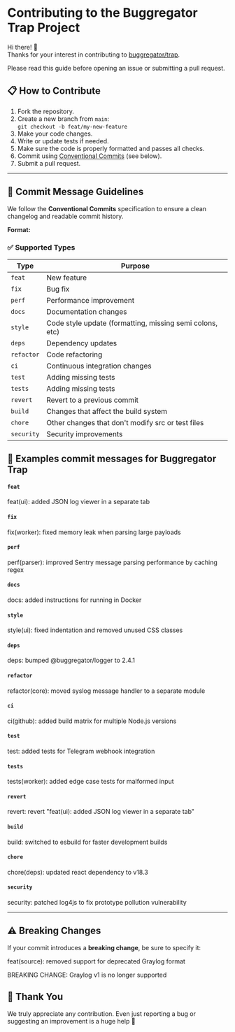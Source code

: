 # Contributing to the Buggregator Trap Project

Hi there! 👋  
Thanks for your interest in contributing to [buggregator/trap](https://github.com/buggregator/trap).

Please read this guide before opening an issue or submitting a pull request.

## 📋 How to Contribute

1. Fork the repository.
2. Create a new branch from `main`:  
   `git checkout -b feat/my-new-feature`
3. Make your code changes.
4. Write or update tests if needed.
5. Make sure the code is properly formatted and passes all checks.
6. Commit using [Conventional Commits](https://www.conventionalcommits.org/en/v1.0.0/) (see below).
7. Submit a pull request.

---

## 🧾 Commit Message Guidelines

We follow the **Conventional Commits** specification to ensure a clean changelog and readable commit history.

**Format:**

### ✅ Supported Types
| Type        | Purpose                                                                  |
|-------------|---------------------------------------------------------------------------|
| `feat`      | New feature                                                               |
| `fix`       | Bug fix                                                                   |
| `perf`      | Performance improvement                                                   |
| `docs`      | Documentation changes                                                     |
| `style`     | Code style update (formatting, missing semi colons, etc)                 |
| `deps`      | Dependency updates                                                        |
| `refactor`  | Code refactoring                                                          |
| `ci`        | Continuous integration changes                                            |
| `test`      | Adding missing tests                                                      |
| `tests`     | Adding missing tests                                                      |
| `revert`    | Revert to a previous commit                                               |
| `build`     | Changes that affect the build system                                      |
| `chore`     | Other changes that don't modify src or test files                         |
| `security`  | Security improvements                                                     |

## 📌 Examples commit messages for Buggregator Trap
#### `feat`
feat(ui): added JSON log viewer in a separate tab

#### `fix`
fix(worker): fixed memory leak when parsing large payloads

#### `perf`
perf(parser): improved Sentry message parsing performance by caching regex

#### `docs`
docs: added instructions for running in Docker

#### `style`
style(ui): fixed indentation and removed unused CSS classes

#### `deps`
deps: bumped @buggregator/logger to 2.4.1

#### `refactor`
refactor(core): moved syslog message handler to a separate module

#### `ci`
ci(github): added build matrix for multiple Node.js versions

#### `test`
test: added tests for Telegram webhook integration

#### `tests`
tests(worker): added edge case tests for malformed input

#### `revert`
revert: revert "feat(ui): added JSON log viewer in a separate tab"

#### `build`
build: switched to esbuild for faster development builds

#### `chore`
chore(deps): updated react dependency to v18.3

#### `security`
security: patched log4js to fix prototype pollution vulnerability

---

## ⚠️ Breaking Changes

If your commit introduces a **breaking change**, be sure to specify it:

feat(source): removed support for deprecated Graylog format

BREAKING CHANGE: Graylog v1 is no longer supported

## 🙏 Thank You

We truly appreciate any contribution. Even just reporting a bug or suggesting an improvement is a huge help 🙌
